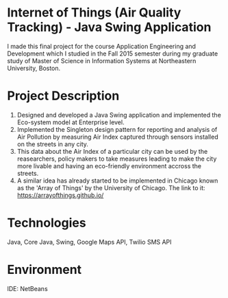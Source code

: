 # Internet of Things (Air Quality Tracking) - Java Swing Application

I made this final project for the course Application Engineering and Development which I studied in the Fall 2015 semester during my 
graduate study of Master of Science in Information Systems at Northeastern University, Boston.

# Project Description

1. Designed and developed a Java Swing application and implemented the Eco-system model at Enterprise level.
2. Implemented the Singleton design pattern for reporting and analysis of Air Pollution by measuring Air Index captured through sensors installed on
the streets in any city.
3. This data about the Air Index of a particular city can be used by the reasearchers, policy makers to take measures leading to make the 
city more livable and having an eco-friendly environment accross the streets.
4. A similar idea has already started to be implemented in Chicago known as the 'Array of Things' by the University of Chicago. The link to 
it: https://arrayofthings.github.io/

# Technologies

Java, Core Java, Swing, Google Maps API, Twilio SMS API

# Environment

IDE: NetBeans

